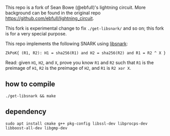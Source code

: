 This repo is a fork of Sean Bowe (@ebfull)'s lightning circuit. More background can be found in the original repo https://github.com/ebfull/lightning_circuit.

This fork is experimental change to fix ``./get-libsnark/`` and so on; this fork is for a very special purpose.

This repo implements the following SNARK using [libsnark](https://github.com/scipr-lab/libsnark):

``ZkPoK{ (R1, R2): H1 = sha256(R1) and H2 = sha256(R2) and R1 = R2 ^ X }``

Read: given `H1`, `H2`, and `X`, prove you know `R1` and `R2` such that `R1` is the preimage of `H1`,
`R2` is the preimage of `H2`, and `R1` is `R2 xor X`.

## how to compile

``./get-libsnark && make``

## dependency
``
sudo apt install cmake g++ pkg-config libssl-dev libprocps-dev libboost-all-dev libgmp-dev
``

